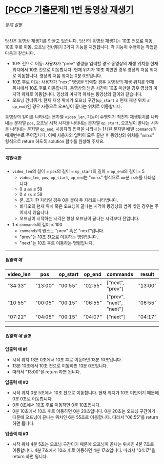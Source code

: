 # [[PCCP 기출문제] 1번  동영상 재생기](https://school.programmers.co.kr/learn/courses/30/lessons/340213)


###### 문제 설명


당신은 동영상 재생기를 만들고 있습니다. 당신의 동영상 재생기는 10초 전으로 이동, 10초 후로 이동, 오프닝 건너뛰기 3가지 기능을 지원합니다. 각 기능이 수행하는 작업은 다음과 같습니다.


* 10초 전으로 이동: 사용자가 "prev" 명령을 입력할 경우 동영상의 재생 위치를 현재 위치에서 10초 전으로 이동합니다. 현재 위치가 10초 미만인 경우 영상의 처음 위치로 이동합니다. 영상의 처음 위치는 0분 0초입니다.
* 10초 후로 이동: 사용자가 "next" 명령을 입력할 경우 동영상의 재생 위치를 현재 위치에서 10초 후로 이동합니다. 동영상의 남은 시간이 10초 미만일 경우 영상의 마지막 위치로 이동합니다. 영상의 마지막 위치는 동영상의 길이와 같습니다.
* 오프닝 건너뛰기: 현재 재생 위치가 오프닝 구간(`op_start` ≤ 현재 재생 위치 ≤ `op_end`)인 경우 자동으로 오프닝이 끝나는 위치로 이동합니다.


동영상의 길이를 나타내는 문자열 `video_len`, 기능이 수행되기 직전의 재생위치를 나타내는 문자열 `pos`, 오프닝 시작 시각을 나타내는 문자열 `op_start`, 오프닝이 끝나는 시각을 나타내는 문자열 `op_end`, 사용자의 입력을 나타내는 1차원 문자열 배열 `commands`가 매개변수로 주어집니다. 이때 사용자의 입력이 모두 끝난 후 동영상의 위치를 "`mm`:`ss`" 형식으로 return 하도록 solution 함수를 완성해 주세요.




---


##### 제한사항


* `video_len`의 길이 \= `pos`의 길이 \= `op_start`의 길이 \= `op_end`의 길이 \= 5
	+ `video_len`, `pos`, `op_start`, `op_end`는 "`mm`:`ss`" 형식으로 `mm`분 `ss`초를 나타냅니다.
	+ 0 ≤ `mm` ≤ 59
	+ 0 ≤ `ss` ≤ 59
	+ 분, 초가 한 자리일 경우 0을 붙여 두 자리로 나타냅니다.
	+ 비디오의 현재 위치 혹은 오프닝이 끝나는 시각이 동영상의 범위 밖인 경우는 주어지지 않습니다.
	+ 오프닝이 시작하는 시각은 항상 오프닝이 끝나는 시각보다 전입니다.
* 1 ≤ `commands`의 길이 ≤ 100
	+ `commands`의 원소는 "prev" 혹은 "next"입니다.
	+ "prev"는 10초 전으로 이동하는 명령입니다.
	+ "next"는 10초 후로 이동하는 명령입니다.




---


##### 입출력 예




| video\_len | pos | op\_start | op\_end | commands | result |
| --- | --- | --- | --- | --- | --- |
| "34:33" | "13:00" | "00:55" | "02:55" | \["next", "prev"] | "13:00" |
| "10:55" | "00:05" | "00:15" | "06:55" | \["prev", "next", "next"] | "06:55" |
| "07:22" | "04:05" | "00:15" | "04:07" | \["next"] | "04:17" |




---


##### 입출력 예 설명


**입출력 예 \#1**


* 시작 위치 13분 0초에서 10초 후로 이동하면 13분 10초입니다.
* 13분 10초에서 10초 전으로 이동하면 13분 0초입니다.
* 따라서 "13:00"을 return 하면 됩니다.


**입출력 예 \#2**


* 시작 위치 0분 5초에서 10초 전으로 이동합니다. 현재 위치가 10초 미만이기 때문에 0분 0초로 이동합니다.
* 0분 0초에서 10초 후로 이동하면 0분 10초입니다.
* 0분 10초에서 10초 후로 이동하면 0분 20초입니다. 0분 20초는 오프닝 구간이기 때문에 오프닝이 끝나는 위치인 6분 55초로 이동합니다. 따라서 "06:55"를 return 하면 됩니다.


**입출력 예 \#3**


* 시작 위치 4분 5초는 오프닝 구간이기 때문에 오프닝이 끝나는 위치인 4분 7초로 이동합니다. 4분 7초에서 10초 후로 이동하면 4분 17초입니다. 따라서 "04:17"을 return 하면 됩니다.




